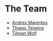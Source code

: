 # The Team

* [Andres Marentes](//github.com/lmarent)
* [Thiago Teixeira](//github.com/thiteixeira)
* [Tilman Wolf](http://www.ecs.umass.edu/ece/wolf/)
